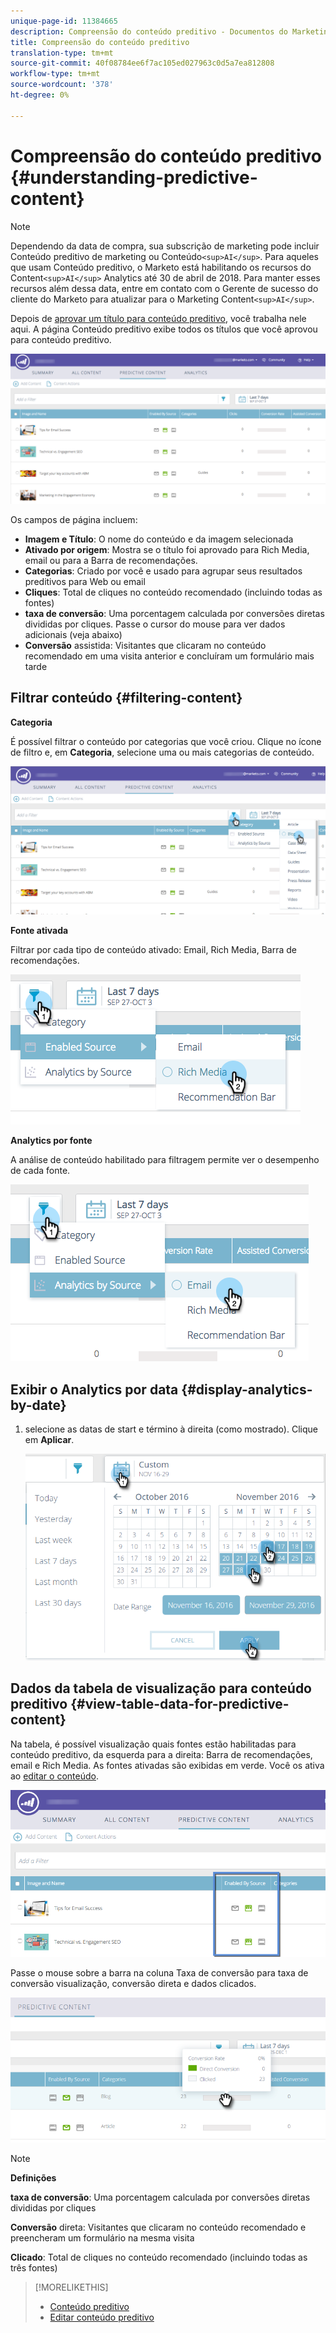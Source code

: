 ```yaml
---
unique-page-id: 11384665
description: Compreensão do conteúdo preditivo - Documentos do Marketing - Documentação do produto
title: Compreensão do conteúdo preditivo
translation-type: tm+mt
source-git-commit: 40f08784ee6f7ac105ed027963c0d5a7ea812808
workflow-type: tm+mt
source-wordcount: '378'
ht-degree: 0%

---
```



# Compreensão do conteúdo preditivo {#understanding-predictive-content}

>[!NOTE]
>
>Dependendo da data de compra, sua subscrição de marketing pode incluir Conteúdo preditivo de marketing ou Conteúdo`<sup>AI</sup>`. Para aqueles que usam Conteúdo preditivo, o Marketo está habilitando os recursos do Content`<sup>AI</sup>` Analytics até 30 de abril de 2018. Para manter esses recursos além dessa data, entre em contato com o Gerente de sucesso do cliente do Marketo para atualizar para o Marketing Content`<sup>AI</sup>`.

Depois de [aprovar um título para conteúdo preditivo](/help/marketo/product-docs/predictive-content/working-with-all-content/approve-a-title-for-predictive-content.md), você trabalha nele aqui. A página Conteúdo preditivo exibe todos os títulos que você aprovou para conteúdo preditivo.

![](assets/image2017-10-3-9-3a21-3a38.png)

Os campos de página incluem:

* **Imagem e Título**: O nome do conteúdo e da imagem selecionada
* **Ativado por origem**: Mostra se o título foi aprovado para Rich Media, email ou para a Barra de recomendações.
* **Categorias**: Criado por você e usado para agrupar seus resultados preditivos para Web ou email
* **Cliques**: Total de cliques no conteúdo recomendado (incluindo todas as fontes)
* **taxa de conversão**: Uma porcentagem calculada por conversões diretas divididas por cliques. Passe o cursor do mouse para ver dados adicionais (veja abaixo)
* **Conversão** assistida: Visitantes que clicaram no conteúdo recomendado em uma visita anterior e concluíram um formulário mais tarde

## Filtrar conteúdo {#filtering-content}

**Categoria**

É possível filtrar o conteúdo por categorias que você criou. Clique no ícone de filtro e, em **Categoria**, selecione uma ou mais categorias de conteúdo.

![](assets/image2017-10-3-9-3a24-3a38.png)

**Fonte ativada**

Filtrar por cada tipo de conteúdo ativado: Email, Rich Media, Barra de recomendações.

![](assets/image2017-10-3-9-3a25-3a9.png)

**Analytics por fonte**

A análise de conteúdo habilitado para filtragem permite ver o desempenho de cada fonte.

![](assets/image2017-10-3-9-3a25-3a34.png)

## Exibir o Analytics por data {#display-analytics-by-date}

1. selecione as datas de start e término à direita (como mostrado). Clique em **Aplicar**.

   ![](assets/predictive-content-filter-by-date-hands.png)

## Dados da tabela de visualização para conteúdo preditivo {#view-table-data-for-predictive-content}

Na tabela, é possível visualização quais fontes estão habilitadas para conteúdo preditivo, da esquerda para a direita: Barra de recomendações, email e Rich Media. As fontes ativadas são exibidas em verde. Você os ativa ao [editar o conteúdo](http://docs.marketo.com/display/docs/edit+predictive+content).

![](assets/image2017-10-3-9-3a26-3a25.png)

Passe o mouse sobre a barra na coluna Taxa de conversão para taxa de conversão visualização, conversão direta e dados clicados.

![](assets/predictive-content-conversion-rate-popup-hand.png)

>[!NOTE]
>
>**Definições**
>
>**taxa de conversão**: Uma porcentagem calculada por conversões diretas divididas por cliques
>
>**Conversão** direta: Visitantes que clicaram no conteúdo recomendado e preencheram um formulário na mesma visita
>
>**Clicado**: Total de cliques no conteúdo recomendado (incluindo todas as três fontes)

>[!MORELIKETHIS]
>
>* [Conteúdo preditivo](http://docs.marketo.com/display/docs/predictive+content)
>* [Editar conteúdo preditivo](http://docs.marketo.com/display/docs/edit+predictive+content)


